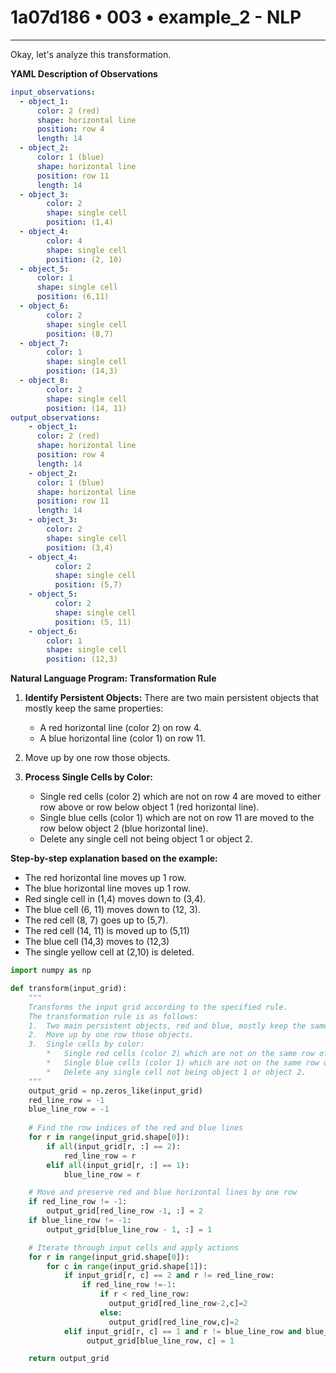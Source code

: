 # 1a07d186 • 003 • example_2 - NLP

---
Okay, let's analyze this transformation.

**YAML Description of Observations**

```yaml
input_observations:
  - object_1:
      color: 2 (red)
      shape: horizontal line
      position: row 4
      length: 14
  - object_2:
      color: 1 (blue)
      shape: horizontal line
      position: row 11
      length: 14
  - object_3:
        color: 2
        shape: single cell
        position: (1,4)
  - object_4:
        color: 4
        shape: single cell
        position: (2, 10)
  - object_5:
      color: 1
      shape: single cell
      position: (6,11)
  - object_6:
        color: 2
        shape: single cell
        position: (8,7)
  - object_7:
        color: 1
        shape: single cell
        position: (14,3)
  - object_8:
        color: 2
        shape: single cell
        position: (14, 11)
output_observations:
    - object_1:
      color: 2 (red)
      shape: horizontal line
      position: row 4
      length: 14
    - object_2:
      color: 1 (blue)
      shape: horizontal line
      position: row 11
      length: 14
    - object_3:
        color: 2
        shape: single cell
        position: (3,4)
    - object_4:
          color: 2
          shape: single cell
          position: (5,7)
    - object_5:
          color: 2
          shape: single cell
          position: (5, 11)
    - object_6:
        color: 1
        shape: single cell
        position: (12,3)
```

**Natural Language Program: Transformation Rule**

1.  **Identify Persistent Objects:** There are two main persistent objects that mostly keep the same properties:

    *   A red horizontal line (color 2) on row 4.
    *   A blue horizontal line (color 1) on row 11.
2.  Move up by one row those objects.
3.  **Process Single Cells by Color:**
    *   Single red cells (color 2) which are not on row 4 are moved to either row above or row below object 1 (red horizontal line).
    *   Single blue cells (color 1) which are not on row 11 are moved to the row below object 2 (blue horizontal line).
    *   Delete any single cell not being object 1 or object 2.

**Step-by-step explanation based on the example:**

*   The red horizontal line moves up 1 row.
*   The blue horizontal line moves up 1 row.
*   Red single cell in (1,4) moves down to (3,4).
*   The blue cell (6, 11) moves down to (12, 3).
*   The red cell (8, 7) goes up to (5,7).
*  The red cell (14, 11) is moved up to (5,11)
*   The blue cell (14,3) moves to (12,3)
*   The single yellow cell at (2,10) is deleted.

```python
import numpy as np

def transform(input_grid):
    """
    Transforms the input grid according to the specified rule.
    The transformation rule is as follows:
    1.  Two main persistent objects, red and blue, mostly keep the same properties.
    2.  Move up by one row those objects.
    3.  Single cells by color:
        *   Single red cells (color 2) which are not on the same row of the red line are moved to the upper row or down row.
        *   Single blue cells (color 1) which are not on the same row of the blue line are moved to the row below.
        *   Delete any single cell not being object 1 or object 2.
    """
    output_grid = np.zeros_like(input_grid)
    red_line_row = -1
    blue_line_row = -1
    
    # Find the row indices of the red and blue lines
    for r in range(input_grid.shape[0]):
        if all(input_grid[r, :] == 2):
            red_line_row = r
        elif all(input_grid[r, :] == 1):
            blue_line_row = r

    # Move and preserve red and blue horizontal lines by one row
    if red_line_row != -1:
        output_grid[red_line_row -1, :] = 2
    if blue_line_row != -1:
        output_grid[blue_line_row - 1, :] = 1

    # Iterate through input cells and apply actions
    for r in range(input_grid.shape[0]):
        for c in range(input_grid.shape[1]):
            if input_grid[r, c] == 2 and r != red_line_row:
                if red_line_row !=-1:
                    if r < red_line_row:
                      output_grid[red_line_row-2,c]=2
                    else:
                      output_grid[red_line_row,c]=2
            elif input_grid[r, c] == 1 and r != blue_line_row and blue_line_row!=-1 :
                 output_grid[blue_line_row, c] = 1

    return output_grid
```

